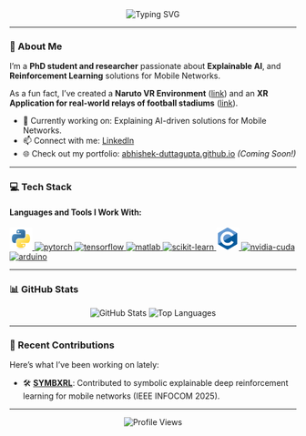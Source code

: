 <div align="center">
  <img src="https://readme-typing-svg.herokuapp.com?font=Fira+Code&size=30&pause=1000&color=00FF00¢er=true&vCenter=true&width=500&lines=👋,+I'm+Abhishek+Duttagupta!" alt="Typing SVG" />
</div>

---

### 🚀 About Me
I’m a **PhD student and researcher** passionate about **Explainable AI**, and **Reinforcement Learning** solutions for Mobile Networks. 

As a fun fact, I’ve created a **Naruto VR Environment** ([link](https://youtu.be/HOvs8PGjUCA)) and an **XR Application for real-world relays of football stadiums** ([link](https://youtu.be/YS0dDZ4MoH0)).

- 🔬 Currently working on: Explaining AI-driven solutions for Mobile Networks.
- 📫 Connect with me: [LinkedIn](https://www.linkedin.com/in/iamadg0540/)
- 🌐 Check out my portfolio: [abhishek-duttagupta.github.io](https://abhishek-duttagupta.github.io) *(Coming Soon!)*

---

### 💻 Tech Stack
#### Languages and Tools I Work With:
<p align="left">
  <a href="https://www.python.org" target="_blank" rel="noreferrer">
    <img src="https://raw.githubusercontent.com/devicons/devicon/master/icons/python/python-original.svg" alt="python" width="40" height="40"/>
  </a>
  <a href="https://pytorch.org/" target="_blank" rel="noreferrer">
    <img src="https://www.vectorlogo.zone/logos/pytorch/pytorch-icon.svg" alt="pytorch" width="40" height="40"/>
  </a>
  <a href="https://www.tensorflow.org" target="_blank" rel="noreferrer">
    <img src="https://www.vectorlogo.zone/logos/tensorflow/tensorflow-icon.svg" alt="tensorflow" width="40" height="40"/>
  </a>
  <a href="https://www.mathworks.com/" target="_blank" rel="noreferrer">
    <img src="https://upload.wikimedia.org/wikipedia/commons/2/21/Matlab_Logo.png" alt="matlab" width="40" height="40"/>
  </a>
  <a href="https://scikit-learn.org/" target="_blank" rel="noreferrer">
    <img src="https://upload.wikimedia.org/wikipedia/commons/0/05/Scikit_learn_logo_small.svg" alt="scikit-learn" width="40" height="40"/>
  </a>
  <a href="https://www.cprogramming.com/" target="_blank" rel="noreferrer">
    <img src="https://raw.githubusercontent.com/devicons/devicon/master/icons/c/c-original.svg" alt="c" width="40" height="40"/>
  </a>
  <a href="https://developer.nvidia.com/cuda-zone" target="_blank" rel="noreferrer">
    <img src="https://www.vectorlogo.zone/logos/nvidia/nvidia-icon.svg" alt="nvidia-cuda" width="40" height="40"/>
  </a>
  <a href="https://www.arduino.cc/" target="_blank" rel="noreferrer">
    <img src="https://cdn.worldvectorlogo.com/logos/arduino-1.svg" alt="arduino" width="40" height="40"/>
  </a>
</p>

---

### 📊 GitHub Stats
<div align="center">
  <img src="https://github-readme-stats.vercel.app/api?username=adg4050&show_icons=true&theme=radical&hide_border=true" alt="GitHub Stats" />
  <img src="https://github-readme-stats.vercel.app/api/top-langs/?username=adg4050&layout=compact&theme=radical&hide_border=true" alt="Top Languages" />
</div>

---

### 📝 Recent Contributions
Here’s what I’ve been working on lately:
- 🛠️ **[SYMBXRL](https://github.com/RAINet-Lab/SYMBXRL)**: Contributed to symbolic explainable deep reinforcement learning for mobile networks (IEEE INFOCOM 2025).

---

<div align="center">
  <img src="https://komarev.com/ghpvc/?username=adg4050&label=Profile+Views&color=brightgreen" alt="Profile Views" />
</div>
